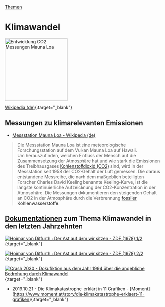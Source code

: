 [Themen](../themen.html)   

# Klimawandel

<img src="https://upload.wikimedia.org/wikipedia/commons/e/e5/Mauna_Loa_CO2_monthly_mean_concentration_DE.svg" height="200" alt="Entwicklung CO2 Messungen Mauna Loa">

[Wikipedia (de)](https://de.wikipedia.org/wiki/Klimawandel){:target="_blank"}   

## Messungen zu klimarelevanten Emissionen

* [Messstation Mauna Loa - Wikipedia (de)](https://de.wikipedia.org/wiki/Messstation_Mauna_Loa)
> Die Messstation Mauna Loa ist eine meteorologische Forschungsstation auf dem Vulkan Mauna Loa auf Hawaii.   
Um herauszufinden, welchen Einfluss der Mensch auf die Zusammensetzung der Atmosphäre hat und wie stark die Emissionen des Treibhausgases [Kohlenstoffdioxid (CO2)](../chemie/co2.html) sind, wird in der Messstation seit 1958 der CO2-Gehalt der Luft gemessen. Die daraus entstandene Messreihe, die nach dem maßgeblich beteiligten Forscher Charles David Keeling benannte Keeling-Kurve, ist die längste kontinuierliche Aufzeichnung der CO2-Konzentration in der Atmosphäre. Die Messungen dokumentieren den steigenden Gehalt an CO2 in der Atmosphäre durch die Verbrennung [fossiler Kohlenwasserstoffe](../thema/oel-kohle-gas.html).   

## <a name="dokumentation"/>[Dokumentationen](../informationsquellen/dokumentationen.html) zum Thema Klimawandel in den letzten Jahrzehnten

[![Hoimar von Ditfurth : Der Ast auf dem wir sitzen - ZDF (1978) 1/2](https://img.youtube.com/vi/rtluPMxhdjk/0.jpg)](https://www.youtube.com/watch?v=rtluPMxhdjk){:target="_blank"}   

[![Hoimar von Ditfurth : Der Ast auf dem wir sitzen - ZDF (1978) 2/2](https://img.youtube.com/vi/TETCYuxRNC4/0.jpg)](https://www.youtube.com/watch?v=TETCYuxRNC4){:target="_blank"}   

[![Crash 2030 - Dokufiktion aus dem Jahr 1994 über die angebliche Bedrohung durch Klimawandel](https://img.youtube.com/vi/0KPOeFURZMw/0.jpg)](https://www.youtube.com/watch?v=0KPOeFURZMw){:target="_blank"}   

* 2019.10.21 - Die Klimakatastrophe, erklärt in 11 Grafiken - [Moment] (https://www.moment.at/story/die-klimakatastrophe-erklaert-11-grafiken){:target="_blank"}
